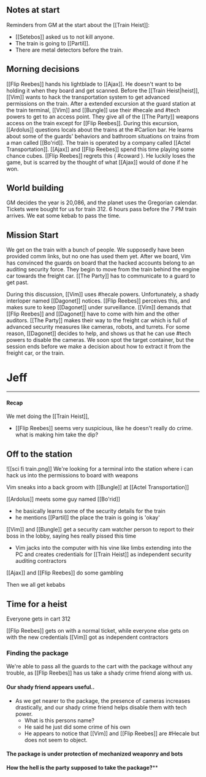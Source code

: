 ## Notes at start
Reminders from GM at the start about the [[Train Heist]]:
- [[Setebos]] asked us to not kill anyone.
- The train is going to [[Partil]]. 
- There are metal detectors before the train. 
## Morning decisions
[[Flip Reebes]] hands his lightblade to [[Ajax]]. He doesn't want to be holding it when they board and get scanned. Before the [[Train Heist|heist]], [[Vim]] wants to hack the transportation system to get advanced permissions on the train. After a extended excursion at the guard station at the train terminal, [[Vim]] and [[Bungle]] use their #hecale and #tech powers to get to an access point. They give all of the [[The Party]] weapons access on the train except for [[Flip Reebes]]. During this excursion, [[Ardolus]] questions locals about the trains at the #Carlion bar. He learns about some of the guards' behaviors and bathroom situations on trains from a man called [[Bo'rid]]. The train is operated by a company called [[Actel Transportation]]. [[Ajax]] and [[Flip Reebes]] spend this time playing some chance cubes. [[Flip Reebes]] regrets this  ( #coward ). He luckily loses the game, but is scarred by the thought of what [[Ajax]] would of done if he won. 

## World building
GM decides the year is 20,086, and the planet uses the Gregorian calendar.
Tickets were bought for us for train 312.
6 hours pass before the 7 PM train arrives. We eat some kebab to pass the time.

## Mission Start
We get on the train with a bunch of people. We supposedly have been provided comm links, but no one has used them yet. After we board, Vim has convinced the guards on board that the hacked accounts belong to an auditing security force. They begin to move from the train behind the engine car towards the freight car. [[The Party]] has to communicate to a guard to get past. 

During this discussion, [[Vim]] uses #hecale powers. Unfortunately, a shady interloper named [[Dagonet]] notices. [[Flip Reebes]] perceives this, and makes sure to keep [[Dagonet]] under surveillance. [[Vim]] demands that [[Flip Reebes]] and [[Dagonet]] have to come with him and the other auditors. [[The Party]] makes their way to the freight car which is full of advanced security measures like cameras, robots, and turrets. For some reason, [[Dagonet]] decides to help, and shows us that he can use #tech powers to disable the cameras. We soon spot the target container, but the session ends before we make a decision about how to extract it from the freight car, or the train.

# Jeff 
---
#### Recap
We met doing the [[Train Heist]], 
- [[Flip Reebes]] seems very suspicious, like he doesn't really do crime. what is making him take the dip?
## Off to the station
![[sci fi train.png]]
We're looking for a terminal into the station where i can hack us into the permissions to board with weapons

Vim sneaks into a back groom with [[Bungle]] at [[Actel Transportation]]

[[Ardolus]] meets some guy named [[Bo'rid]]
- he basically learns some of the security details for the train
- he mentions [[Partil]] the place the train is going is 'okay'

[[Vim]] and [[Bungle]] get a security cam watcher person to report to their boss in the lobby, saying hes really pissed this time
- Vim jacks into the computer with his vine like limbs extending into the PC and creates credentials for [[Train Heist]] as independent security auditing contractors

[[Ajax]] and [[Flip Reebes]] do some gambling

Then we all get kebabs
## Time for a heist
Everyone gets in cart 312

[[Flip Reebes]] gets on with a normal ticket, while everyone else gets on with the new credentials [[Vim]] got as independent contractors

### Finding the package
We're able to pass all the guards to the cart with the package without any trouble, as [[Flip Reebes]] has us take a shady crime friend along with us.

#### Our shady friend appears useful..
- As we get nearer to the package, the presence of cameras increases drastically, and our shady crime friend helps disable them with tech power. 
	- What is this persons name?
	- He said he just did some crime of his own
	- He appears to notice that [[Vim]] and [[Flip Reebes]] are #Hecale but does not seem to object.

#### The package is under protection of mechanized weaponry and bots
**How the hell is the party supposed to take the package?****
